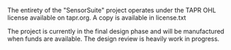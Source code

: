 The entirety of the "SensorSuite" project operates under the TAPR OHL license available on tapr.org. 
A copy is available in license.txt

The project is currently in the final design phase and will be manufactured when funds are available.
The design review is heavily work in progress.
